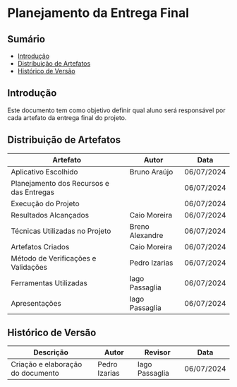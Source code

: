 # Planejamento da Entrega Final

## Sumário

- [Introdução](#introdução)
- [Distribuição de Artefatos](#distribuição-de-artefatos)
- [Histórico de Versão](#histórico-de-versão)


## Introdução

Este documento tem como objetivo definir qual aluno será responsável por cada artefato da entrega final do projeto. 

## Distribuição de Artefatos

| Artefato                                 | Autor           | Data       |
| ---------------------------------------- | --------------- | ---------- |
| Aplicativo Escolhido                     | Bruno Araújo    | 06/07/2024 |
| Planejamento dos Recursos e das Entregas |                 | 06/07/2024 |
| Execução do Projeto                      |                 | 06/07/2024 |
| Resultados Alcançados                    | Caio Moreira    | 06/07/2024 |
| Técnicas Utilizadas no Projeto           | Breno Alexandre | 06/07/2024 |
| Artefatos Criados                        | Caio Moreira    | 06/07/2024 |
| Método de Verificações e Validações      | Pedro Izarias   | 06/07/2024 |
| Ferramentas Utilizadas                   | Iago Passaglia  | 06/07/2024 |
| Apresentações                            | Iago Passaglia  | 06/07/2024 |


## Histórico de Versão

| Descrição                    | Autor | Revisor | Data       |
|------------------------------|-------|---------|------------|
| Criação e elaboração do documento         | Pedro Izarias | Iago Passaglia | 06/07/2024 |
